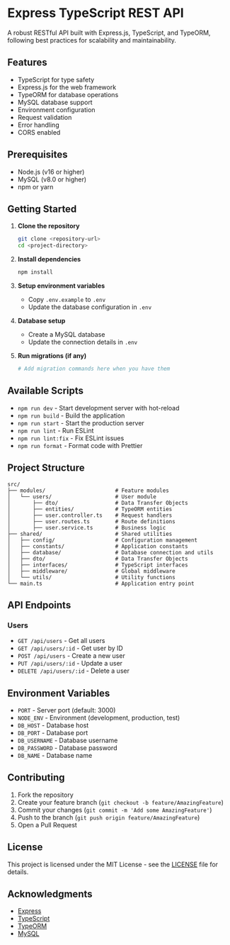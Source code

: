# Express TypeScript REST API

A robust RESTful API built with Express.js, TypeScript, and TypeORM, following best practices for scalability and maintainability.

## Features

- TypeScript for type safety
- Express.js for the web framework
- TypeORM for database operations
- MySQL database support
- Environment configuration
- Request validation
- Error handling
- CORS enabled

## Prerequisites

- Node.js (v16 or higher)
- MySQL (v8.0 or higher)
- npm or yarn

## Getting Started

1. **Clone the repository**
   ```bash
   git clone <repository-url>
   cd <project-directory>
   ```

2. **Install dependencies**
   ```bash
   npm install
   ```

3. **Setup environment variables**
   - Copy `.env.example` to `.env`
   - Update the database configuration in `.env`

4. **Database setup**
   - Create a MySQL database
   - Update the connection details in `.env`

5. **Run migrations (if any)**
   ```bash
   # Add migration commands here when you have them
   ```

## Available Scripts

- `npm run dev` - Start development server with hot-reload
- `npm run build` - Build the application
- `npm run start` - Start the production server
- `npm run lint` - Run ESLint
- `npm run lint:fix` - Fix ESLint issues
- `npm run format` - Format code with Prettier

## Project Structure

```
src/
├── modules/                      # Feature modules
│   └── users/                    # User module
│       ├── dto/                  # Data Transfer Objects
│       ├── entities/             # TypeORM entities
│       ├── user.controller.ts    # Request handlers
│       ├── user.routes.ts        # Route definitions
│       ├── user.service.ts       # Business logic
├── shared/                       # Shared utilities  
│   ├── config/                   # Configuration management
│   ├── constants/                # Application constants
│   ├── database/                 # Database connection and utils
│   ├── dto/                      # Data Transfer Objects
│   ├── interfaces/               # TypeScript interfaces
│   ├── middleware/               # Global middleware
│   └── utils/                    # Utility functions
└── main.ts                       # Application entry point
```

## API Endpoints

### Users

- `GET /api/users` - Get all users
- `GET /api/users/:id` - Get user by ID
- `POST /api/users` - Create a new user
- `PUT /api/users/:id` - Update a user
- `DELETE /api/users/:id` - Delete a user

## Environment Variables

- `PORT` - Server port (default: 3000)
- `NODE_ENV` - Environment (development, production, test)
- `DB_HOST` - Database host
- `DB_PORT` - Database port
- `DB_USERNAME` - Database username
- `DB_PASSWORD` - Database password
- `DB_NAME` - Database name

## Contributing

1. Fork the repository
2. Create your feature branch (`git checkout -b feature/AmazingFeature`)
3. Commit your changes (`git commit -m 'Add some AmazingFeature'`)
4. Push to the branch (`git push origin feature/AmazingFeature`)
5. Open a Pull Request

## License

This project is licensed under the MIT License - see the [LICENSE](LICENSE) file for details.

## Acknowledgments

- [Express](https://expressjs.com/)
- [TypeScript](https://www.typescriptlang.org/)
- [TypeORM](https://typeorm.io/)
- [MySQL](https://www.mysql.com/)
